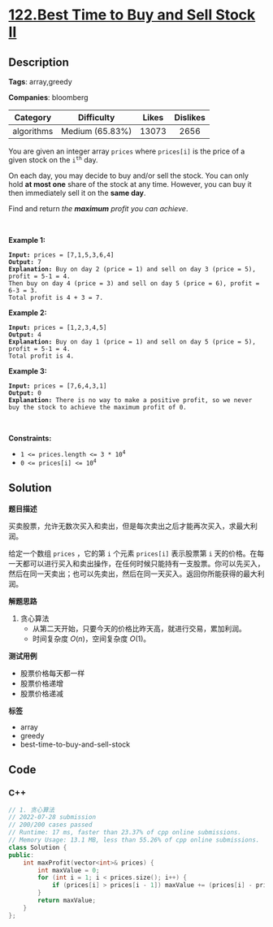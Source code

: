 # [122.Best Time to Buy and Sell Stock II](https://leetcode.com/problems/best-time-to-buy-and-sell-stock-ii/description/)

## Description

**Tags**: array,greedy

**Companies**: bloomberg

|  Category  |   Difficulty    | Likes | Dislikes |
| :--------: | :-------------: | :---: | :------: |
| algorithms | Medium (65.83%) | 13073 |   2656   |

<p>You are given an integer array <code>prices</code> where <code>prices[i]</code> is the price of a given stock on the <code>i<sup>th</sup></code> day.</p>
<p>On each day, you may decide to buy and/or sell the stock. You can only hold <strong>at most one</strong> share of the stock at any time. However, you can buy it then immediately sell it on the <strong>same day</strong>.</p>
<p>Find and return <em>the <strong>maximum</strong> profit you can achieve</em>.</p>
<p>&nbsp;</p>
<p><strong class="example">Example 1:</strong></p>
<pre><code><strong>Input:</strong> prices = [7,1,5,3,6,4]
<strong>Output:</strong> 7
<strong>Explanation:</strong> Buy on day 2 (price = 1) and sell on day 3 (price = 5), profit = 5-1 = 4.
Then buy on day 4 (price = 3) and sell on day 5 (price = 6), profit = 6-3 = 3.
Total profit is 4 + 3 = 7.</code></pre>
<p><strong class="example">Example 2:</strong></p>
<pre><code><strong>Input:</strong> prices = [1,2,3,4,5]
<strong>Output:</strong> 4
<strong>Explanation:</strong> Buy on day 1 (price = 1) and sell on day 5 (price = 5), profit = 5-1 = 4.
Total profit is 4.</code></pre>
<p><strong class="example">Example 3:</strong></p>
<pre><code><strong>Input:</strong> prices = [7,6,4,3,1]
<strong>Output:</strong> 0
<strong>Explanation:</strong> There is no way to make a positive profit, so we never buy the stock to achieve the maximum profit of 0.</code></pre>
<p>&nbsp;</p>
<p><strong>Constraints:</strong></p>
<ul>
  <li><code>1 &lt;= prices.length &lt;= 3 * 10<sup>4</sup></code></li>
  <li><code>0 &lt;= prices[i] &lt;= 10<sup>4</sup></code></li>
</ul>

## Solution

**题目描述**

买卖股票，允许无数次买入和卖出，但是每次卖出之后才能再次买入，求最大利润。

给定一个数组 `prices` ，它的第 `i` 个元素 `prices[i]` 表示股票第 `i` 天的价格。在每一天都可以进行买入和卖出操作，在任何时候只能持有一支股票。你可以先买入，然后在同一天卖出；也可以先卖出，然后在同一天买入。返回你所能获得的最大利润。

**解题思路**

1. 贪心算法
   - 从第二天开始，只要今天的价格比昨天高，就进行交易，累加利润。
   - 时间复杂度 $O(n)$，空间复杂度 $O(1)$。

**测试用例**

- 股票价格每天都一样
- 股票价格递增
- 股票价格递减

**标签**

- array
- greedy
- best-time-to-buy-and-sell-stock

<!-- code start -->
## Code

### C++

```cpp
// 1. 贪心算法
// 2022-07-28 submission
// 200/200 cases passed
// Runtime: 17 ms, faster than 23.37% of cpp online submissions.
// Memory Usage: 13.1 MB, less than 55.26% of cpp online submissions.
class Solution {
public:
    int maxProfit(vector<int>& prices) {
        int maxValue = 0;
        for (int i = 1; i < prices.size(); i++) {
            if (prices[i] > prices[i - 1]) maxValue += (prices[i] - prices[i - 1]);
        }
        return maxValue;
    }
};
```

<!-- code end -->
